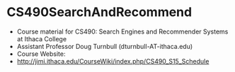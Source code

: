 # CS490SearchAndRecommend

* Course material for CS490: Search Engines and Recommender Systems at Ithaca College
* Assistant Professor Doug Turnbull (dturnbull-AT-ithaca.edu)
* Course Website:
* http://jimi.ithaca.edu/CourseWiki/index.php/CS490_S15_Schedule
